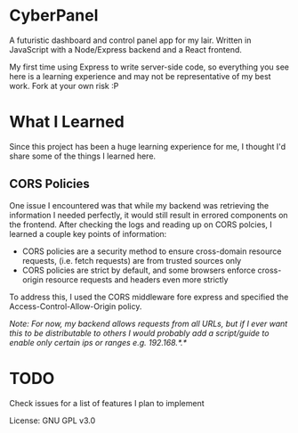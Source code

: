 # CyberPanel
A futuristic dashboard and control panel app for my lair. Written in JavaScript with a Node/Express backend and a React frontend. 

My first time using Express to write server-side code, so everything you see here is a learning experience and may not be representative of my best work. Fork at your own risk :P

# What I Learned

Since this project has been a huge learning experience for me, I thought I'd share some of the things I learned here.

## CORS Policies

One issue I encountered was that while my backend was retrieving the information I needed perfectly, it would still result in errored components on the frontend. After checking the logs and reading up on CORS polcies, I learned a couple key points of information:

- CORS policies are a security method to ensure cross-domain resource requests, (i.e. fetch requests) are from trusted sources only
- CORS policies are strict by default, and some browsers enforce cross-origin resource requests and headers even more strictly

To address this, I used the CORS middleware fore express and specified the Access-Control-Allow-Origin policy. 

*Note: For now, my backend allows requests from all URLs, but if I ever want this to be distributable to others I would probably add a script/guide to enable only certain ips or ranges e.g. 192.168.\*.\**



# TODO
Check issues for a list of features I plan to implement


License: GNU GPL v3.0

